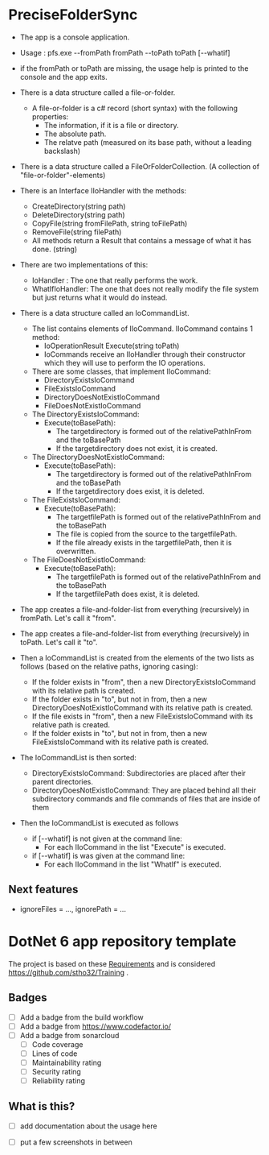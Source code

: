 # PreciseFolderSync

- The app is a console application.
- Usage : pfs.exe --fromPath fromPath --toPath toPath [--whatif]
- if the fromPath or toPath are missing, the usage help is printed to the console and the app exits.

- There is a data structure called a file-or-folder.
    - A file-or-folder is a c# record (short syntax) with the following properties:
        - The information, if it is a file or directory.
        - The absolute path.
        - The relatve path (measured on its base path, without a leading backslash)  

- There is a data structure called a FileOrFolderCollection. (A collection of "file-or-folder"-elements) 

- There is an Interface IIoHandler with the methods:
  - CreateDirectory(string path)
  - DeleteDirectory(string path)
  - CopyFile(string fromFilePath, string toFilePath)
  - RemoveFile(string filePath)
  - All methods return a Result that contains a message of what it has done. (string)
- There are two implementations of this:
  - IoHandler : The one that really performs the work.
  - WhatIfIoHandler: The one that does not really modify the file system but just returns what it would do instead.

- There is a data structure called an IoCommandList.
    - The list contains elements of IIoCommand. IIoCommand contains 1 method:
        - IoOperationResult Execute(string toPath)
        - IoCommands receive an IIoHandler through their constructor which they will use to perform the IO operations.
    - There are some classes, that implement IIoCommand:
        - DirectoryExistsIoCommand
        - FileExistsIoCommand
        - DirectoryDoesNotExistIoCommand
        - FileDoesNotExistIoCommand
    - The DirectoryExistsIoCommand:
        - Execute(toBasePath):
            - The targetdirectory is formed out of the relativePathInFrom and the toBasePath
            - If the targetdirectory does not exist, it is created.
    - The DirectoryDoesNotExistIoCommand:
        - Execute(toBasePath):
            - The targetdirectory is formed out of the relativePathInFrom and the toBasePath
            - If the targetdirectory does exist, it is deleted.
    - The FileExistsIoCommand:
        - Execute(toBasePath):
            - The targetfilePath is formed out of the relativePathInFrom and the toBasePath
            - The file is copied from the source to the targetfilePath.
            - If the file already exists in the targetfilePath, then it is overwritten.
    - The FileDoesNotExistIoCommand:
        - Execute(toBasePath):
            - The targetfilePath is formed out of the relativePathInFrom and the toBasePath
            - If the targetfilePath does exist, it is deleted.

- The app creates a file-and-folder-list from everything (recursively) in fromPath. Let's call it "from".
- The app creates a file-and-folder-list from everything (recursively) in toPath. Let's call it "to".
- Then a IoCommandList is created from the elements of the two lists as follows (based on the relative paths, ignoring casing):
    - If the folder exists in "from", then a new DirectoryExistsIoCommand with its relative path is created.
    - If the folder exists in "to", but not in from, then a new DirectoryDoesNotExistIoCommand with its relative path is created.
    - If the file exists in "from", then a new FileExistsIoCommand with its relative path is created.
    - If the folder exists in "to", but not in from, then a new FileExistsIoCommand with its relative path is created.

- The IoCommandList is then sorted:
    - DirectoryExistsIoCommand: Subdirectories are placed after their parent directories.
    - DirectoryDoesNotExistIoCommand: They are placed behind all their subdirectory commands and file commands of files that are inside of them

- Then the IoCommandList is executed as follows
    - if [--whatif] is not given at the command line:
        - For each IIoCommand in the list "Execute" is executed.
    - if [--whatif] is was given at the command line:
        - For each IIoCommand in the list "WhatIf" is executed.

## Next features
- ignoreFiles = ..., ignorePath = ...


# DotNet 6 app repository template

The project is based on these [Requirements](Documentation/requirements.md) and is considered https://github.com/stho32/Training .

## Badges

- [ ] Add a badge from the build workflow
- [ ] Add a badge from https://www.codefactor.io/
- [ ] Add a badge from sonarcloud
    - [ ] Code coverage
    - [ ] Lines of code
    - [ ] Maintainability rating
    - [ ] Security rating
    - [ ] Reliability rating

## What is this?

- [ ] add documentation about the usage here
- [ ] put a few screenshots in between


